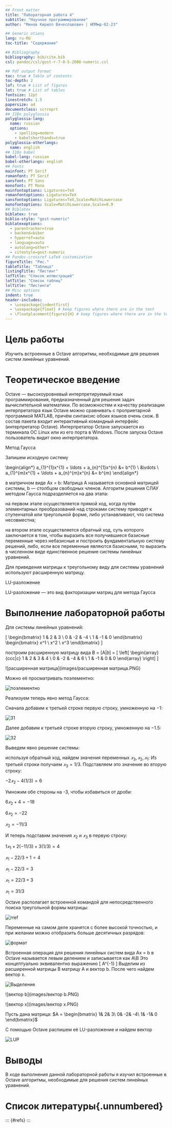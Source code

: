 ```yaml
---
## Front matter
title: "Лабораторная работа 4"
subtitle: "Научное программирование"
author: "Минов Кирилл Вячеславович | НПМмд-02-23"

## Generic otions
lang: ru-RU
toc-title: "Содержание"

## Bibliography
bibliography: bib/cite.bib
csl: pandoc/csl/gost-r-7-0-5-2008-numeric.csl

## Pdf output format
toc: true # Table of contents
toc-depth: 2
lof: true # List of figures
lot: true # List of tables
fontsize: 12pt
linestretch: 1.5
papersize: a4
documentclass: scrreprt
## I18n polyglossia
polyglossia-lang:
  name: russian
  options:
	- spelling=modern
	- babelshorthands=true
polyglossia-otherlangs:
  name: english
## I18n babel
babel-lang: russian
babel-otherlangs: english
## Fonts
mainfont: PT Serif
romanfont: PT Serif
sansfont: PT Sans
monofont: PT Mono
mainfontoptions: Ligatures=TeX
romanfontoptions: Ligatures=TeX
sansfontoptions: Ligatures=TeX,Scale=MatchLowercase
monofontoptions: Scale=MatchLowercase,Scale=0.9
## Biblatex
biblatex: true
biblio-style: "gost-numeric"
biblatexoptions:
  - parentracker=true
  - backend=biber
  - hyperref=auto
  - language=auto
  - autolang=other*
  - citestyle=gost-numeric
## Pandoc-crossref LaTeX customization
figureTitle: "Рис."
tableTitle: "Таблица"
listingTitle: "Листинг"
lofTitle: "Список иллюстраций"
lotTitle: "Список таблиц"
lolTitle: "Листинги"
## Misc options
indent: true
header-includes:
  - \usepackage{indentfirst}
  - \usepackage{float} # keep figures where there are in the text
  - \floatplacement{figure}{H} # keep figures where there are in the text
---
```


# Цель работы

Изучить встроенные в Octave алгоритмы, необходимые для решения систем линейных уравнений.

# Теоретическое введение

Octave — высокоуровневый интерпретируемый язык программирования, предназначенный для решения задач вычислительной математики. По возможностям и качеству реализации интерпретатора язык Octave можно сравнивать с проприетарной программой MATLAB, причём синтаксис обоих языков очень схож. В состав пакета входит интерактивный командный интерфейс (интерпретатор Octave). Интерпретатор Octave запускается из терминала ОС Linux или из его порта в Windows. После запуска Octave пользователь видит окно интерпретатора.

Метод Гаусса

Запишем исходную систему

\begin{align*}
a_{1}^{1}x^{1} + \ldots + a_{n}^{1}x^{n} &= b^{1} \\
&\vdots \\
a_{1}^{m}x^{1} + \ldots + a_{n}^{m}x^{n} &= b^{m}
\end{align*}

в матричном виде Ax = b: 
Матрица A называется основной матрицей системы, b — столбцом свободных членов. Алгоритм решения СЛАУ методом Гаусса подразделяется на два этапа:

на первом этапе осуществляется  прямой ход, когда путём элементарных преобразований над строками систему приводят к ступенчатой или треугольной форме, либо устанавливают, что система несовместна;

на втором этапе осуществляется  обратный ход, суть которого заключается в том, чтобы выразить все получившиеся базисные переменные через небазисные и построить фундаментальную систему решений, либо, если все переменные являются базисными, то выразить в численном виде единственное решение системы линейных уравнений.

Для приведения матрицы к треугольному виду для системы уравнений используют расширенную матрицу.

LU-разложение

LU-разложение — это вид факторизации матриц для метода Гаусса


# Выполнение лабораторной работы

Для системы линейных уравнений:

\[ 
\begin{bmatrix}
1 & 2 & 3 \\
0 & -2 & -4 \\
1 & -1 & 0 
\end{bmatrix}
\begin{bmatrix}
x^1 \\
x^2 \\
x^3
\end{bmatrix}
\]

построим расширенную матрицу вида
B = [A|𝑏] = 
\[
\left[
\begin{array}{ccc|c}
1 & 2 & 3 & 4 \\
0 & -2 & -4 & 6 \\
1 & -1 & 0 & 0
\end{array}
\right]
\]

![расширенная матрица](images/расширенная матрица.PNG)

Можно её просматривать поэлементно:

![поэлементно](images/поэлементно.PNG)

Реализуем теперь явно метод Гаусса:

Сначала добавим к третьей строке первую строку, умноженную на −1:

![31](images/31.PNG)

Далее добавим к третьей строке вторую строку, умноженную на −1.5:

![32](images/32.PNG)

Выведем явно решение системы:

используя обратный ход, найдем значения переменных $𝑥_3, 𝑥_2, 𝑥_1$:
Из третьей строки получаем $𝑥_3 = 1/3$. Подставляем это значение во вторую строку:

$-2𝑥_2 - 4(1/3) = 6$

Умножим обе стороны на -3, чтобы избавиться от дроби:

$6𝑥_2 + 4 = -18$

$6𝑥_2 = -22$

$𝑥_2 = -11/3$

И теперь подставим значения $𝑥_2$ и $𝑥_3$ в первую строку:

$1𝑥_1 + 2(−11/3) + 3(1/3) = 4$

$𝑥_1 - 22/3 + 1 = 4$

$𝑥_1 - 22/3 = 3$

$𝑥_1 = 22/3 + 3$

$𝑥_1 = 31/3$


Octave располагает встроенной командой для непосредственного поиска треугольной формы матрицы:

![rref](images/rref.PNG)

Переменные на самом деле хранятся с более высокой точностью, и при желании можно отобразить больше десятичных разрядов:

![формат](images/формат.PNG)

Встроенная операция для решения линейных систем вида Ax = b в Octave называется левым делением и записывается как A\B 
Это концептуально эквивалентно выражению \[ A^{-1} \] Выделим из расширенной матрицы B матрицу A и вектор b. 
После чего найдем вектор x.

![Выделение](images/Выделение.PNG)

![вектор b](images/вектор b.PNG)

![вектор x](images/вектор x.PNG)

Пусть дана матрица:
$A = \begin{bmatrix} 1& 2& 3\ 0& -2& -4\ 1& -1& 0 \end{bmatrix}$

С помощью Octave распишем её LU-разложение и найдем вектор 

![LUP](images/LUP.PNG)

# Выводы

В ходе выполнения данной лабораторной работы я изучил встроенные в Octave алгоритмы, необходимые для решения систем линейных уравнений.

# Список литературы{.unnumbered}

::: {#refs}
:::
